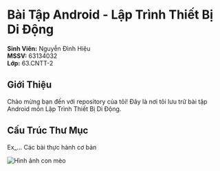# Bài Tập Android - Lập Trình Thiết Bị Di Động

**Sinh Viên:** Nguyễn Đình Hiệu  
**MSSV:** 63134032  
**Lớp:** 63.CNTT-2

## Giới Thiệu
Chào mừng bạn đến với repository của tôi! Đây là nơi tôi lưu trữ bài tập Android môn Lập Trình Thiết Bị Di Động.

## Cấu Trúc Thư Mục  
Ex_... Các bài thực hành cơ bản

![Hình ảnh con mèo](https://i.imgur.com/5zD1234.jpg)

